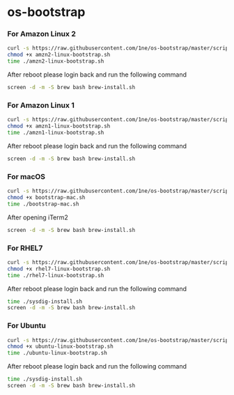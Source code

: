 # os-bootstrap
### For Amazon Linux 2

```bash
curl -s https://raw.githubusercontent.com/1ne/os-bootstrap/master/scripts/amzn/amzn2-linux-bootstrap.sh -o amzn2-linux-bootstrap.sh
chmod +x amzn2-linux-bootstrap.sh
time ./amzn2-linux-bootstrap.sh
```
After reboot please login back and run the following command
```bash
screen -d -m -S brew bash brew-install.sh
```

### For Amazon Linux 1

```bash
curl -s https://raw.githubusercontent.com/1ne/os-bootstrap/master/scripts/amzn/amzn1-linux-bootstrap.sh -o amzn1-linux-bootstrap.sh
chmod +x amzn1-linux-bootstrap.sh
time ./amzn1-linux-bootstrap.sh
```
After reboot please login back and run the following command
```bash
screen -d -m -S brew bash brew-install.sh
```

### For macOS

```bash
curl -s https://raw.githubusercontent.com/1ne/os-bootstrap/master/scripts/mac/bootstrap-mac.sh -o bootstrap-mac.sh
chmod +x bootstrap-mac.sh
time ./bootstrap-mac.sh
```
After opening iTerm2
```bash
screen -d -m -S brew bash brew-install.sh
```

### For RHEL7

```bash
curl -s https://raw.githubusercontent.com/1ne/os-bootstrap/master/scripts/rhel7/rhel7-linux-bootstrap.sh -o rhel7-linux-bootstrap.sh
chmod +x rhel7-linux-bootstrap.sh
time ./rhel7-linux-bootstrap.sh
```
After reboot please login back and run the following command
```bash
time ./sysdig-install.sh
screen -d -m -S brew bash brew-install.sh
```

### For Ubuntu

```bash
curl -s https://raw.githubusercontent.com/1ne/os-bootstrap/master/scripts/ubuntu/ubuntu-linux-bootstrap.sh -o ubuntu-linux-bootstrap.sh
chmod +x ubuntu-linux-bootstrap.sh
time ./ubuntu-linux-bootstrap.sh
```
After reboot please login back and run the following command
```bash
time ./sysdig-install.sh
screen -d -m -S brew bash brew-install.sh
```
